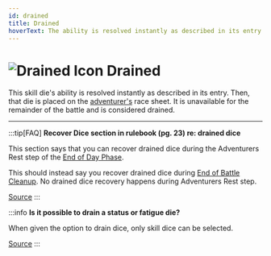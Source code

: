 ```yaml
---
id: drained
title: Drained
hoverText: The ability is resolved instantly as described in its entry. Then, that die is placed on the [adventurer's](/docs/glossary/adventurer) race sheet. It is unavailable for the remainder of the battle and is considered drained.
---
```


# <img src="/icons/drained.svg" alt="Drained Icon" /> Drained

This skill die's ability is resolved instantly as described in its entry. Then, that die is placed on the [adventurer's](/docs/glossary/adventurer) race sheet. It is unavailable for the remainder of the battle and is considered drained.

---

:::tip[FAQ]
**Recover Dice section in rulebook (pg. 23) re: drained dice**

This section says that you can recover drained dice during the Adventurers Rest step of the [End of Day Phase](/docs/campaign/day/end-of-day-phase).

This should instead say you recover drained dice during [End of Battle Cleanup](/docs/battles/end-of-battle). No drained dice recovery happens during Adventurers Rest step.

<a href="https://support.chiptheorygames.com/support/solutions/articles/33000292517" target="_blank">Source</a>
:::

:::info
**Is it possible to drain a status or fatigue die?**

When given the option to drain dice, only skill dice can be selected.

<a href="https://support.chiptheorygames.com/support/solutions/articles/33000294282" target="_blank">Source</a>
:::
